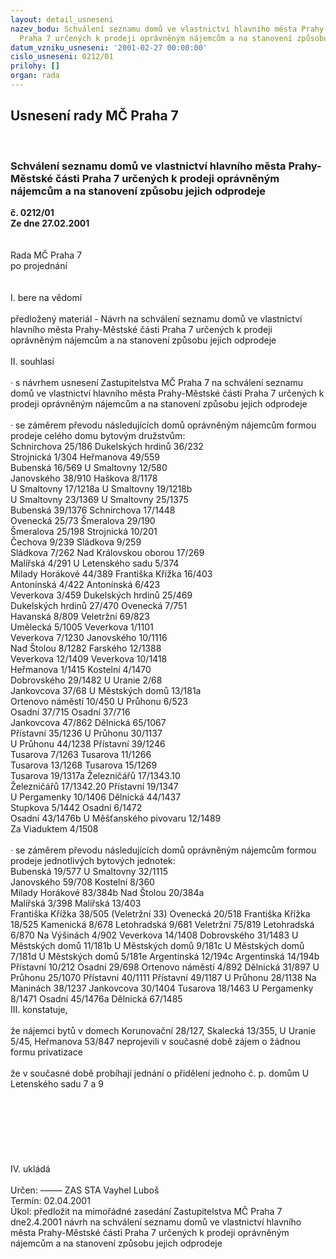 ```yaml
---
layout: detail_usneseni
nazev_bodu: Schválení seznamu domů ve vlastnictví hlavního města Prahy-Městské části
  Praha 7 určených k prodeji oprávněným nájemcům a na stanovení způsobu jejich odprodeje
datum_vzniku_usneseni: '2001-02-27 00:00:00'
cislo_usneseni: 0212/01
prilohy: []
organ: rada
---
```

<div id="ucUsn_pList" class="usn">
	<span><h2>Usnesení rady MČ Praha 7 </h2>
<br></span><div class="standBody">
<span><h3>Schválení seznamu domů ve vlastnictví hlavního města Prahy-Městské části Praha 7 určených k prodeji oprávněným nájemcům a na stanovení způsobu jejich odprodeje</h3></span><div class="center">
		<strong>č. 0212/01</strong><br>
	</div>
<div class="center">
		<strong>Ze dne 27.02.2001</strong><br><br>
	</div>
<br>Rada MČ Praha 7<br>po projednání<br><br><br>I.	bere na vědomí<br><br> předložený materiál - Návrh na schválení seznamu domů ve vlastnictví hlavního města Prahy-Městské části Praha 7 určených k prodeji oprávněným nájemcům a na stanovení způsobu jejich odprodeje<br><br>II.	souhlasí <br><br>· s návrhem usnesení Zastupitelstva MČ Praha 7 na schválení seznamu domů ve vlastnictví hlavního města Prahy-Městské části Praha 7 určených k prodeji oprávněným nájemcům a na stanovení způsobu jejich odprodeje<br><br>· se záměrem převodu následujících domů oprávněným nájemcům formou prodeje celého domu bytovým družstvům: <br>		Schnirchova 25/186				Dukelských hrdinů 36/232<br>		Strojnická 1/304				Heřmanova 49/559<br>		Bubenská 16/569				U Smaltovny 12/580	<br>		Janovského 38/910				Haškova 8/1178<br>		U Smaltovny 17/1218a			U Smaltovny 19/1218b<br>		U Smaltovny 23/1369				U Smaltovny 25/1375<br>		Bubenská 39/1376				Schnirchova 17/1448<br>		Ovenecká 25/73				Šmeralova 29/190<br>		Šmeralova 25/198				Strojnická 10/201<br>		Čechova 9/239				Sládkova 9/259<br>		Sládkova 7/262				Nad Královskou oborou 17/269<br>		Malířská 4/291				U Letenského sadu 5/374<br>		Milady Horákové 44/389			Františka Křížka 16/403<br>		Antonínská 4/422				Antonínská 6/423<br>		Veverkova 3/459				Dukelských hrdinů 25/469<br>		Dukelských hrdinů 27/470			Ovenecká 7/751<br>		Havanská 8/809				Veletržní 69/823<br>		Umělecká 5/1005				Veverkova 1/1101<br>		Veverkova 7/1230				Janovského 10/1116<br>		Nad Štolou 8/1282				Farského 12/1388<br>		Veverkova 12/1409				Veverkova 10/1418<br>		Heřmanova 1/1415				Kostelní 4/1470<br>		Dobrovského 29/1482			U Uranie 2/68<br>		Jankovcova 37/68				U Městských domů 13/181a<br>		Ortenovo náměstí 10/450			U Průhonu 6/523<br>		Osadní 37/715					Osadní 37/716<br>		Jankovcova 47/862				Dělnická 65/1067<br>		Přístavní 35/1236 				U Průhonu 30/1137<br>		U Průhonu 44/1238				Přístavní 39/1246<br>		Tusarova 7/1263				Tusarova 11/1266<br>		Tusarova 13/1268				Tusarova 15/1269<br>		Tusarova 19/1317a				Železničářů 17/1343.10<br>		Železničářů 17/1342.20			Přístavní 19/1347<br>		U Pergamenky 10/1406			Dělnická 44/1437<br>		Stupkova 5/1442				Osadní 6/1472<br>		Osadní 43/1476b				U Měšťanského pivovaru 12/1489<br>		Za Viaduktem 4/1508<br><br>· se záměrem převodu následujících domů oprávněným nájemcům formou prodeje jednotlivých bytových jednotek:<br>		Bubenská 19/577				U Smaltovny 32/1115<br>		Janovského 59/708				Kostelní 8/360	<br>		Milady Horákové 83/384b			Nad Štolou 20/384a<br>		Malířská 3/398				Malířská 13/403<br>		Františka Křížka 38/505 (Veletržní 33)        Ovenecká 20/518				        	    Františka Křížka 18/525			Kamenická 8/678						Letohradská 9/681				Veletržní 75/819						Letohradská 6/870				Na Výšinách 4/902						Veverkova 14/1408				Dobrovského 31/1483					U Městských domů 11/181b			U Městských domů 9/181c					U Městských domů 7/181d			U Městských domů 5/181e					Argentinská 12/194c				Argentinská 14/194b						Přístavní 10/212				Osadní 29/698							Ortenovo náměstí 4/892			Dělnická 31/897						U Průhonu 25/1070				Přístavní 40/1111						Přístavní 49/1187				U Průhonu 28/1138						Na Maninách 38/1237			Jankovcova 30/1404						Tusarova 18/1463				U Pergamenky 8/1471					Osadní 45/1476a				Dělnická 67/1485						<br>III.	konstatuje,<br><br>že nájemci bytů v domech Korunovační 28/127, Skalecká 13/355, U Uranie 5/45, Heřmanova 53/847 neprojevili v současné době zájem o žádnou formu privatizace<br><br>že v současné době probíhají jednání o přidělení jednoho č. p. domům U Letenského sadu 7 a 9<br><br><br><br><br><br><br><br>IV.	ukládá <br><br> Určen:	–––––	ZAS STA Vayhel Luboš<br>Termín: 02.04.2001<br>Úkol:	předložit na mimořádné zasedání Zastupitelstva MČ Praha 7 dne2.4.2001 návrh na schválení seznamu domů ve vlastnictví hlavního města Prahy-Městské části Praha 7 určených k prodeji oprávněným nájemcům a na stanovení způsobu jejich odprodeje <br> <br>	<br> <br>
</div>
</div>